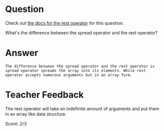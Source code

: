 # Question
Check out [the docs for the rest operator](https://developer.mozilla.org/en-US/docs/Web/JavaScript/Reference/Functions/rest_parameters) for this question.

What's the difference between the spread operator and the rest operator?

# Answer
    The difference between the spread operator and the rest operator is spread operator spreads the array into its elements. While rest operator accepts numerous arguments but in an array form. 

# Teacher Feedback

The rest operator will take an indefinite amount of arguments and put them in an array like data structure.

Score: 2/3